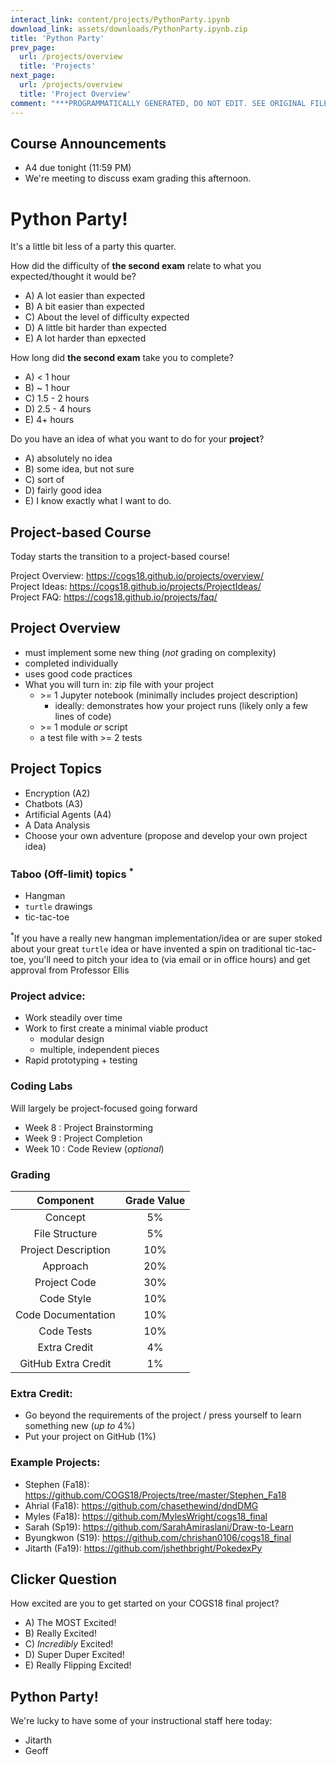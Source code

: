 ```yaml
---
interact_link: content/projects/PythonParty.ipynb
download_link: assets/downloads/PythonParty.ipynb.zip
title: 'Python Party'
prev_page:
  url: /projects/overview
  title: 'Projects'
next_page:
  url: /projects/overview
  title: 'Project Overview'
comment: "***PROGRAMMATICALLY GENERATED, DO NOT EDIT. SEE ORIGINAL FILES IN /content***"
---
```

## Course Announcements

- A4 due tonight (11:59 PM)
- We're meeting to discuss exam grading this afternoon.

# Python Party!

It's a little bit less of a party this quarter. 

How did the difficulty of **the second exam** relate to what you expected/thought it would be?

- A) A lot easier than expected
- B) A bit easier than expected
- C) About the level of difficulty expected
- D) A little bit harder than expected
- E) A lot harder than epxected

How long did **the second exam** take you to complete?

- A) < 1 hour
- B) ~ 1 hour
- C) 1.5 - 2 hours
- D) 2.5 - 4 hours
- E) 4+ hours

Do you have an idea of what you want to do for your **project**?

- A) absolutely no idea
- B) some idea, but not sure
- C) sort of
- D) fairly good idea
- E) I know exactly what I want to do.

## Project-based Course

Today starts the transition to a project-based course!

Project Overview: https://cogs18.github.io/projects/overview/  
Project Ideas: https://cogs18.github.io/projects/ProjectIdeas/  
Project FAQ: https://cogs18.github.io/projects/faq/


## Project Overview
- must implement some new thing (_not_ grading on complexity)
- completed individually
- uses good code practices
- What you will turn in: zip file with your project
    - \>= 1 Jupyter notebook (minimally includes project description)
        - ideally: demonstrates how your project runs (likely only a few lines of code)
    - \>= 1 module _or_ script
    - a test file with \>= 2 tests



## Project Topics
- Encryption (A2)
- Chatbots (A3)
- Artificial Agents (A4)
- A Data Analysis
- Choose your own adventure (propose and develop your own project idea)

### Taboo (Off-limit) topics $^*$
- Hangman
- `turtle` drawings
- tic-tac-toe

$^*$If you have a really new hangman implementation/idea or are super stoked about your great `turtle` idea or have invented a spin on traditional tic-tac-toe, you'll need to pitch your idea to (via email or in office hours) and get approval from Professor Ellis

### Project advice:
- Work steadily over time
- Work to first create a minimal viable product
    - modular design
    - multiple, independent pieces
- Rapid prototyping + testing

### Coding Labs

Will largely be project-focused going forward

- Week 8 : Project Brainstorming
- Week 9 : Project Completion
- Week 10 : Code Review (_optional_) 

### Grading
| Component        | Grade Value |
|:-------------: |:-----------:|
| Concept | 5% | 
| File Structure | 5% | 
| Project Description | 10% | 
| Approach | 20% | 
| Project Code | 30% | 
| Code Style | 10% | 
| Code Documentation | 10% | 
| Code Tests | 10% | 
| Extra Credit | 4% | 
| GitHub Extra Credit | 1% | 

### Extra Credit:
- Go beyond the requirements of the project / press yourself to learn something new (*up to* 4%)
- Put your project on GitHub (1%)


### Example Projects:

* Stephen (Fa18): https://github.com/COGS18/Projects/tree/master/Stephen_Fa18
* Ahrial (Fa18): https://github.com/chasethewind/dndDMG
* Myles (Fa18): https://github.com/MylesWright/cogs18_final
* Sarah (Sp19): https://github.com/SarahAmiraslani/Draw-to-Learn
* Byungkwon (S19): https://github.com/chrishan0106/cogs18_final
* Jitarth (Fa19): https://github.com/jshethbright/PokedexPy

## Clicker Question

How excited are you to get started on your COGS18 final project? 

- A) The MOST Excited!
- B) Really Excited!
- C) _Incredibly_ Excited!
- D) Super Duper Excited!
- E) Really Flipping Excited!

## Python Party!


We're lucky to have some of your instructional staff here today:

- Jitarth
- Geoff
